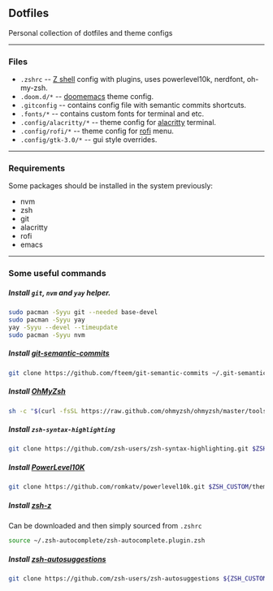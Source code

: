 ## Dotfiles
Personal collection of dotfiles and theme configs

---
### Files
- `.zshrc` -- [Z shell](https://github.com/zsh-users/zsh) config with plugins, uses powerlevel10k, nerdfont, oh-my-zsh.
- `.doom.d/*` -- [doomemacs](https://github.com/doomemacs/doomemacs) theme config.
- `.gitconfig` -- contains config file with semantic commits shortcuts. 
- `.fonts/*` -- contains custom fonts for terminal and etc.
- `.config/alacritty/*` -- theme config for [alacritty](https://github.com/alacritty/alacritty) terminal. 
- `.config/rofi/*` -- theme config for [rofi](https://github.com/davatorium/rofi) menu.
- `.config/gtk-3.0/*` -- gui style overrides.

---
### Requirements
Some packages should be installed in the system previously:
- nvm
- zsh
- git
- alacritty
- rofi
- emacs

---
### Some useful commands

##### Install `git`, `nvm` and `yay` helper.
```bash
sudo pacman -Syyu git --needed base-devel
sudo pacman -Syyu yay
yay -Syyu --devel --timeupdate
sudo pacman -Syyu nvm
```

##### Install [git-semantic-commits](https://github.com/fteem/git-semantic-commits)
```bash
git clone https://github.com/fteem/git-semantic-commits ~/.git-semantic-commits
```

##### Install [OhMyZsh](https://ohmyz.sh/)
```bash
sh -c "$(curl -fsSL https://raw.github.com/ohmyzsh/ohmyzsh/master/tools/install.sh)"
```

##### Install `zsh-syntax-highlighting`
```bash
git clone https://github.com/zsh-users/zsh-syntax-highlighting.git $ZSH_CUSTOM/plugins/zsh-syntax-highlighting
```

##### Install [PowerLevel10K](https://github.com/romkatv/powerlevel10k)
```bash
git clone https://github.com/romkatv/powerlevel10k.git $ZSH_CUSTOM/themes/powerlevel10k
```

##### Install [zsh-z](https://github.com/agkozak/zsh-z#installation)
Can be downloaded and then simply sourced from `.zshrc`
```bash
source ~/.zsh-autocomplete/zsh-autocomplete.plugin.zsh
```

##### Install [zsh-autosuggestions](https://github.com/zsh-users/zsh-autosuggestions)
```bash
git clone https://github.com/zsh-users/zsh-autosuggestions ${ZSH_CUSTOM:-~/.oh-my-zsh/custom}/plugins/zsh-autosuggestions
```